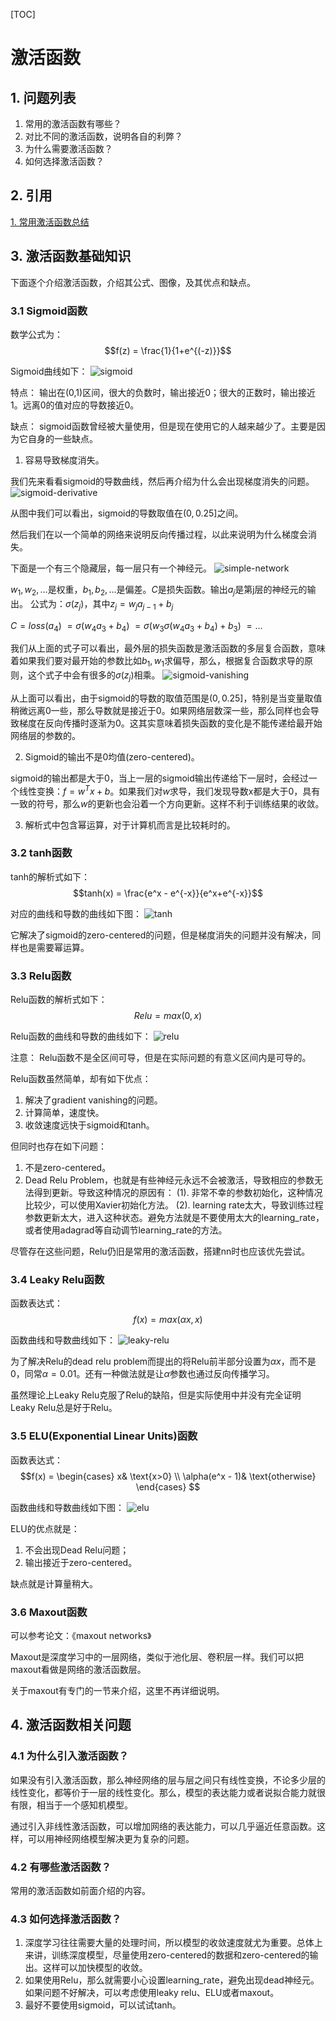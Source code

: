 [TOC]

# 激活函数

## 1. 问题列表

1. 常用的激活函数有哪些？
2. 对比不同的激活函数，说明各自的利弊？
3. 为什么需要激活函数？
4. 如何选择激活函数？

## 2. 引用

[1. 常用激活函数总结](https://blog.csdn.net/tyhj_sf/article/details/79932893)

## 3. 激活函数基础知识

下面逐个介绍激活函数，介绍其公式、图像，及其优点和缺点。

### 3.1 Sigmoid函数

数学公式为：
$$f(z) = \frac{1}{1+e^{(-z)}}$$

Sigmoid曲线如下：
![sigmoid](./images/activation/sigmoid.png)

特点：
输出在(0,1)区间，很大的负数时，输出接近0；很大的正数时，输出接近1。远离0的值对应的导数接近0。

缺点：
sigmoid函数曾经被大量使用，但是现在使用它的人越来越少了。主要是因为它自身的一些缺点。

1. 容易导致梯度消失。

我们先来看看sigmoid的导数曲线，然后再介绍为什么会出现梯度消失的问题。
![sigmoid-derivative](./images/activation/sigmoid-derivative.png)

从图中我们可以看出，sigmoid的导数取值在$(0,0.25]$之间。

然后我们在以一个简单的网络来说明反向传播过程，以此来说明为什么梯度会消失。

下面是一个有三个隐藏层，每一层只有一个神经元。
![simple-network](./images/activation/simple-network.png)

$w_1,w_2,...$是权重，$b_1,b_2,...$是偏差。$C$是损失函数。输出$a_j$是第j层的神经元的输出。
公式为：$\sigma(z_j)$，其中$z_j = w_ja_{j-1} + b_j$

$C = loss(a_4)$
$= \sigma(w_4a_3+b_4)$
$= \sigma(w_3\sigma(w_4a_3+b_4) + b_3)$
$= ...$

我们从上面的式子可以看出，最外层的损失函数是激活函数的多层复合函数，意味着如果我们要对最开始的参数比如$b_1,w_1$求偏导，那么，根据复合函数求导的原则，这个式子中会有很多的$\sigma(z_j)$相乘。
![sigmoid-vanishing](./images/activation/sigmoid-vanishing.png)

从上面可以看出，由于sigmoid的导数的取值范围是$(0,0.25]$，特别是当变量取值稍微远离0一些，那么导数就是接近于0。如果网络层数深一些，那么同样也会导致梯度在反向传播时逐渐为0。这其实意味着损失函数的变化是不能传递给最开始网络层的参数的。

2. Sigmoid的输出不是0均值(zero-centered)。

sigmoid的输出都是大于0，当上一层的sigmoid输出传递给下一层时，会经过一个线性变换：$f = w^Tx+b$。如果我们对$w$求导，我们发现导数x都是大于0，具有一致的符号，那么$w$的更新也会沿着一个方向更新。这样不利于训练结果的收敛。

3. 解析式中包含幂运算，对于计算机而言是比较耗时的。

### 3.2 tanh函数

tanh的解析式如下：
$$tanh(x) = \frac{e^x - e^{-x}}{e^x+e^{-x}}$$

对应的曲线和导数的曲线如下图：
![tanh](./images/activation/tanh.png)

它解决了sigmoid的zero-centered的问题，但是梯度消失的问题并没有解决，同样也是需要幂运算。

### 3.3 Relu函数

Relu函数的解析式如下：
$$Relu = max(0,x)$$

Relu函数的曲线和导数的曲线如下：
![relu](./images/activation/relu.png)

注意：
Relu函数不是全区间可导，但是在实际问题的有意义区间内是可导的。

Relu函数虽然简单，却有如下优点：

1. 解决了gradient vanishing的问题。
2. 计算简单，速度快。
3. 收敛速度远快于sigmoid和tanh。

但同时也存在如下问题：

1. 不是zero-centered。
2. Dead Relu Problem，也就是有些神经元永远不会被激活，导致相应的参数无法得到更新。导致这种情况的原因有：
(1). 非常不幸的参数初始化，这种情况比较少，可以使用Xavier初始化方法。
(2). learning rate太大，导致训练过程参数更新太大，进入这种状态。避免方法就是不要使用太大的learning_rate，或者使用adagrad等自动调节learning_rate的方法。

尽管存在这些问题，Relu仍旧是常用的激活函数，搭建nn时也应该优先尝试。

### 3.4 Leaky Relu函数

函数表达式：
$$f(x) = max(\alpha x,x)$$

函数曲线和导数曲线如下：
![leaky-relu](./images/activation/leaky-relu.png)

为了解决Relu的dead relu problem而提出的将Relu前半部分设置为$\alpha x$，而不是0，同常$\alpha = 0.01$。还有一种做法就是让$\alpha$参数也通过反向传播学习。

虽然理论上Leaky Relu克服了Relu的缺陷，但是实际使用中并没有完全证明Leaky Relu总是好于Relu。

### 3.5 ELU(Exponential Linear Units)函数

函数表达式：
$$f(x) = \begin{cases}
x& \text{x>0} \\
\alpha(e^x - 1)& \text{otherwise}
\end{cases} $$

函数曲线和导数曲线如下图：
![elu](./images/activation/elu.png)

ELU的优点就是：

1. 不会出现Dead Relu问题；
2. 输出接近于zero-centered。

缺点就是计算量稍大。

### 3.6 Maxout函数

可以参考论文：《maxout networks》

Maxout是深度学习中的一层网络，类似于池化层、卷积层一样。我们可以把maxout看做是网络的激活函数层。

关于maxout有专门的一节来介绍，这里不再详细说明。

## 4. 激活函数相关问题

### 4.1 为什么引入激活函数？

如果没有引入激活函数，那么神经网络的层与层之间只有线性变换，不论多少层的线性变化，都等价于一层的线性变化。那么，模型的表达能力或者说拟合能力就很有限，相当于一个感知机模型。

通过引入非线性激活函数，可以增加网络的表达能力，可以几乎逼近任意函数。这样，可以用神经网络模型解决更为复杂的问题。

### 4.2 有哪些激活函数？

常用的激活函数如前面介绍的内容。

### 4.3 如何选择激活函数？

1. 深度学习往往需要大量的处理时间，所以模型的收敛速度就尤为重要。总体上来讲，训练深度模型，尽量使用zero-centered的数据和zero-centered的输出。这样可以加快模型的收敛。
2. 如果使用Relu，那么就需要小心设置learning_rate，避免出现dead神经元。如果问题不好解决，可以考虑使用leaky relu、ELU或者maxout。
3. 最好不要使用sigmoid，可以试试tanh。
